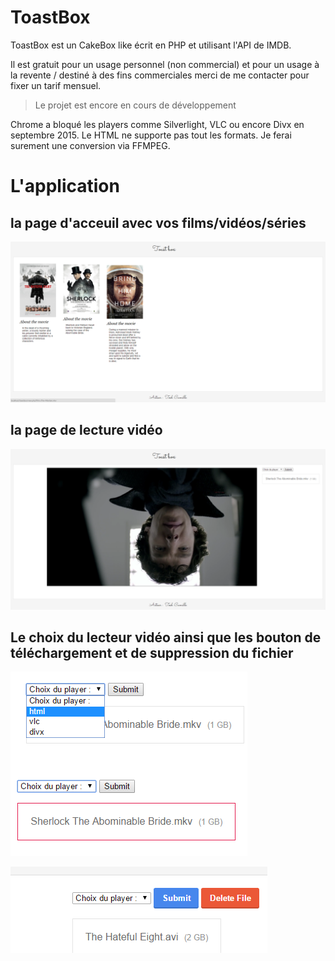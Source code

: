 # ToastBox

ToastBox est un CakeBox like écrit en PHP et utilisant l'API de IMDB. 

Il est gratuit pour un usage personnel (non commercial) et pour un usage à la revente / destiné à des fins commerciales merci de me contacter pour fixer un tarif mensuel.

> Le projet est encore en cours de développement

Chrome a bloqué les players comme Silverlight, VLC ou encore Divx en septembre 2015. Le HTML ne supporte pas tout les formats. Je ferai surement une conversion via FFMPEG.

# L'application 


## la page d'acceuil avec vos films/vidéos/séries

![1](demo/1.png "la page d'acceuil avec vos films/vidéos/séries")


## la page de lecture vidéo

![2](demo/2.png "la page de lecture vidéo")


## Le choix du lecteur vidéo ainsi que les bouton de téléchargement et de suppression du fichier

![3](demo/3.png "Le choix du lecteur vidéo ainsi que le bouton de téléchargement")


![](demo/4.png "Les nouveaux boutons de téléchargement et suppression")
